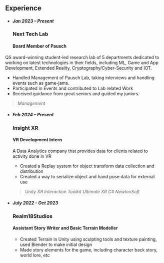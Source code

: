 ## Experience

- ##### Jan 2023 – Present

  ### Next Tech Lab

  #### Board Member of Pausch
  
QS award-winning student-led research lab of 5 departments dedicated to working
on latest technologies in their fields, including ML, Game and App Development,
Extended Reality, Cryptography/Cyber-Security and IOT.

  - Handled Management of Pausch Lab, taking interviews and handling events such
as game-jams.
  - Participated in Events and contributed to Lab related Work
  - Received guidance from great seniors and guided my juniors.

  > _Management_

- ##### Feb 2024 – Present

  ### Insight XR

  #### VR Development Intern
  
  A Data Analytics company that provides data for clients related to activity done in VR

  - Created a Replay system for object transform data collection and distribution
  - Created a way to serialize object and hand pose data for external use

  >_Unity_ _XR Interaction Toolkit_ _Ultimate XR_ _C#_ _NewtonSoft_

- ##### July 2022 - Oct 2023

  ### Realm18Studios
  #### Assistant Story Writer and Basic Terrain Modeller
  
  - Created Terrain in Unity using sculpting tools and texture painting, used Blender
to make initial design
  - Made story elements for the game, including character back story, world lore, etc

<style lang="scss">
  @import '../styles/theme.scss';

  :global(.wrapper) > ul {
    position: relative;

    &::before {
      background-color: lighten($background-color, 5%);
      bottom: 0;
      content: ' ';
      left: 20%;
      margin-left: -1px;
      position: absolute;
      top: 0;
      width: 2px;
    }

    > li {
      margin: 0 0 0 20%;
      max-width: 66em;
      padding-left: 2em;
      position: relative;
      width: 80%;

      + li {
        margin-top: 3em;
      }

      > h3 {
        line-height: 1.1;
      }

      > h5 {
        background: darken($heading-color, 2%);
        border-radius: 8px;
        padding: 2px 10px;
        position: absolute;
        right: 104%;
        text-shadow: 0 1px darken($heading-color, 30%);
        white-space: nowrap;
      }

      &::before {
        left: 0;
        margin: 0;
        position: absolute;
        transform: translateX(-50%);
      }
    }

    @media screen and (max-width: 1022px) {
      &::before {
        left: -1.2em;
      }

      > li {
        margin-left: 0;
        max-width: 100%;
        padding-left: 0.5em;
        width: 100%;

        > h5 {
          display: inline-block;
          margin-bottom: 1.2em;
          position: static;
          right: auto;
        }

        &::before {
          transform: translateX(-1.5em);
        }
      }
    }
  }
</style>
